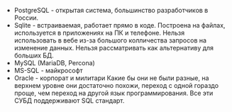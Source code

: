 - PostgreSQL - открытая система, большинство разработчиков в России.
- Sqlite - встраиваемая, работает прямо в коде. Построена на файлах, используется в приложениях на ПК и телефоне. Нельзя использовать в вебе из-за большого колличества запросов на изменение данных. Нельзя рассматривать как альтернативу для больших БД.
- MySQL (MariaDB, Percona)
- MS-SQL - майкрософт
- Oracle - корпорат и милитари
Какие бы они не были разные, на верхнем уровне они достаточно похожи, переход с одной гораздо проще, чем переход на другой язык программирования. Все эти СУБД поддерживают SQL стандарт.
